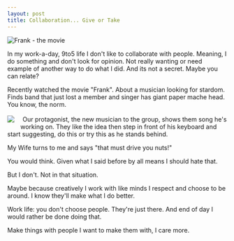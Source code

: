 ```yaml
---
layout: post
title: Collaboration... Give or Take
---
```

![Frank - the movie](https://lh3.googleusercontent.com/HLpGVedwt8Xs5o4jw2b8lCqC7ONKej4tUKgyB1ACGZRR=s650-no)

In my work-a-day, 9to5 life I don't like to collaborate with people. Meaning, I do something and don't look for opinion. Not really wanting or need example of another way to do what I did. And its not a secret. Maybe you can relate?

Recently watched the movie "Frank". About a musician looking for stardom. Finds band that just lost a member and singer has giant paper mache head. You know, the norm.<br />
<br />
<a href="http://www.amazon.com/gp/product/B00NBNY7P2/ref=as_li_tl?ie=UTF8&amp;camp=1789&amp;creative=390957&amp;creativeASIN=B00NBNY7P2&amp;linkCode=as2&amp;tag=lorsmus-20&amp;linkId=PPZW7NNE3FK57NSP" style="clear: left; float: left; margin-bottom: 1em; margin-right: 1em;"><img border="0" src="http://ws-na.amazon-adsystem.com/widgets/q?_encoding=UTF8&amp;ASIN=B00NBNY7P2&amp;Format=_SL250_&amp;ID=AsinImage&amp;MarketPlace=US&amp;ServiceVersion=20070822&amp;WS=1&amp;tag=lorsmus-20" /></a><img alt="" border="0" src="http://ir-na.amazon-adsystem.com/e/ir?t=lorsmus-20&amp;l=as2&amp;o=1&amp;a=B00NBNY7P2" height="1" style="border: none !important; margin: 0px !important;" width="1" />
Our protagonist, the new musician to the group, shows them song he's working on. 
They like the idea then step in front of his keyboard and start suggesting, do this or try this as he stands behind. 

My Wife turns to me and says "that must drive you nuts!"

You would think. Given what I said before by all means I should hate that. 

But I don't. Not in that situation. 

Maybe because creatively I work with like minds I respect and choose to be around. I know they'll make what I do better. 

Work life: you don't choose people. They're just there. And end of day I would rather be done doing that.

Make things with people I want to make them with, I care more. 
